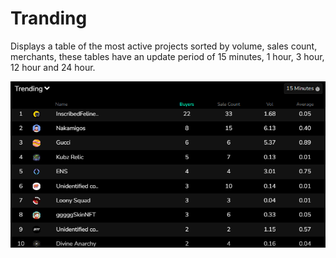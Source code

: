# Tranding

Displays a table of the most active projects sorted by volume, sales count, merchants, these tables have an update period of 15 minutes, 1 hour, 3 hour, 12 hour and 24 hour.

![Tranding inf](image_home/Trending.png)